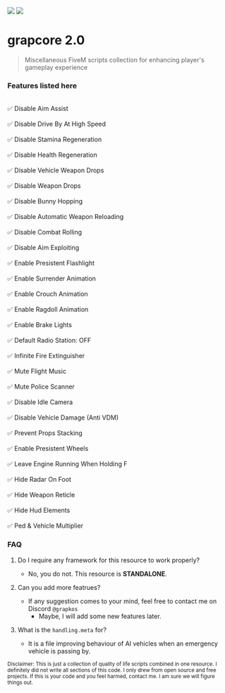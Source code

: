 ![](https://komarev.com/ghpvc/?username=grapkos&color=4635B1&abbreviated=true&label=REPOSITORY+VIEWS&style=for-the-badge) ![](https://img.shields.io/badge/LAST%20UPDATED%3A%201%2F26%2F2025-4635B1?style=for-the-badge)


# grapcore 2.0
> Miscellaneous FiveM scripts collection for enhancing player's gameplay experience

### Features listed here
<br>✅  Disable Aim Assist</br>
<br> ✅  Disable Drive By At High Speed</br>
<br> ✅  Disable Stamina Regeneration</br>
<br> ✅  Disable Health Regeneration</br>
<br> ✅  Disable Vehicle Weapon Drops</br>
<br> ✅  Disable Weapon Drops</br>
<br> ✅  Disable Bunny Hopping</br>
<br> ✅  Disable Automatic Weapon Reloading</br>
<br> ✅  Disable Combat Rolling</br>
<br> ✅  Disable Aim Exploiting</br>
<br> ✅  Enable Presistent Flashlight</br>
<br> ✅  Enable Surrender Animation</br>
<br> ✅  Enable Crouch Animation</br>
<br> ✅  Enable Ragdoll Animation</br>
<br> ✅  Enable Brake Lights</br>
<br> ✅  Default Radio Station: OFF</br>
<br> ✅  Infinite Fire Extinguisher</br>
<br> ✅  Mute Flight Music</br>
<br> ✅  Mute Police Scanner</br>
<br> ✅  Disable Idle Camera</br>
<br> ✅  Disable Vehicle Damage (Anti VDM)</br>
<br> ✅  Prevent Props Stacking</br>
<br> ✅  Enable Presistent Wheels</br>
<br> ✅  Leave Engine Running When Holding F</br>
<br> ✅  Hide Radar On Foot</br>
<br> ✅  Hide Weapon Reticle</br>
<br> ✅  Hide Hud Elements</br>
<br> ✅  Ped & Vehicle Multiplier</br>

### FAQ
1. Do I require any framework for this resource to work properly?
     - No, you do not. This resource is **STANDALONE**.

2. Can you add more featrues?
     - If any suggestion comes to your mind, feel free to contact me on Discord `@grapkos`
       - Maybe, I will add some new features later.

3. What is the `handling.meta` for?
     - It is a file improving behaviour of AI vehicles when an emergency vehicle is passing by.

<sub>Disclaimer: This is just a collection of quality of life scripts combined in one resource. I definitely did not write all sections of this code. I only drew from open source and free projects. If this is your code and you feel harmed, contact me. I am sure we will figure things out.</sub>
